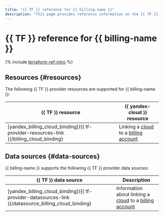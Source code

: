 ```yaml
---
title: "{{ TF }} reference for {{ billing-name }}"
description: "This page provides reference information on the {{ TF }} provider resources and data sources supported for {{ billing-name }}."
---
```


# {{ TF }} reference for {{ billing-name }}

{% include [terraform-ref-intro](../_includes/terraform-ref-intro.md) %}

## Resources {#resources}

The following {{ TF }} provider resources are supported for {{ billing-name }}:

| **{{ TF }} resource** | **{{ yandex-cloud }} resource** |
| --- | --- |
| [yandex_billing_cloud_binding]({{ tf-provider-resources-link }}/billing_cloud_binding) | Linking a [cloud](../resource-manager/concepts/resources-hierarchy.md#cloud) to a [billing account](./concepts/billing-account.md) |

## Data sources {#data-sources}

{{ billing-name }} supports the following {{ TF }} provider data sources:

| **{{ TF }} data source** | **Description** |
| --- | --- |
| [yandex_billing_cloud_binding]({{ tf-provider-datasources-link }}/datasource_billing_cloud_binding) | Information about linking a [cloud](../resource-manager/concepts/resources-hierarchy.md#cloud) to a [billing account](./concepts/billing-account.md) |